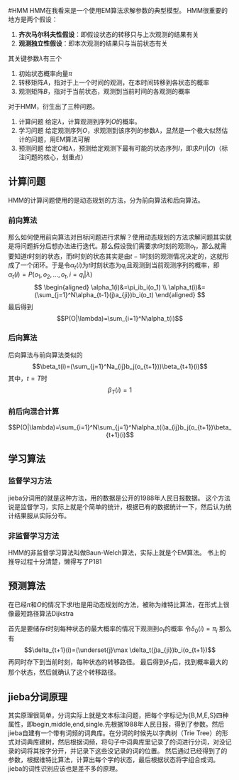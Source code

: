 #HMM
HMM在我看来是一个使用EM算法求解参数的典型模型。
HMM很重要的地方是两个假设：
1. **齐次马尔科夫性假设**：即假设状态的转移只与上次观测的结果有关
2. **观测独立性假设**：即本次观测的结果只与当前状态有关

其关键参数$\lambda$有三个
1. 初始状态概率向量$\pi$
2. 转移矩阵$A$，指对于上一个时间的观测，在本时间转移到各状态的概率
3. 观测矩阵$B$，指对于当前状态，观测到当前时间的各观测的概率

对于HMM，衍生出了三种问题。
1. 计算问题
    给定$\lambda$，计算观测到序列$O$的概率。
2. 学习问题
    给定观测序列$O$，求观测到该序列的参数$\lambda$，显然是一个极大似然估计的问题，用EM算法可解
3. 预测问题
    给定$O$和$\lambda$，预测给定观测下最有可能的状态序列$I$，即求$P(I|O)$（标注问题的核心，划重点）

## 计算问题
HMM的计算问题使用的是动态规划的方法，分为前向算法和后向算法。
### 前向算法
那么如何使用前向算法对目标问题进行求解？使用动态规划的方法求解问题其实就是将问题拆分后想办法进行迭代。那么假设我们需要求$t$时刻的观测$o_t$，那么就需要知道$t$时刻的状态，而$t$时刻的状态其实是由$t-1$时刻的观测情况决定的，这就形成了一个闭环。于是令$\alpha_t(i)$为$t$时刻状态为$q_i$且观测到当前观测序列的概率，即$\alpha_t(i)=P(o_1,o_2,...,o_t,i=q_i|\lambda)$
$$
    \begin{aligned}
        \alpha_1(i)&=\pi_ib_i(o_1) \\
        \alpha_t(i)&=(\sum_{j=1}^N\alpha_{t-1}(j)a_{ji})b_i(o_t)
    \end{aligned}
$$
最后得到
$$P(O|\lambda)=\sum_{i=1}^N\alpha_t(i)$$

### 后向算法
后向算法与前向算法类似的
$$\beta_t(i)=(\sum_{j=1}^Na_{ij}b_j(o_{t+1}))\beta_{t+1}(i)$$
其中，$t=T$时
$$\beta_T(i)=1$$

### 前后向混合计算
$$P(O|\lambda)=\sum_{i=1}^N\sum_{j=1}^N\alpha_t(i)a_{ij}b_j(o_{t+1})\beta_{t+1}(i)$$

## 学习算法
### 监督学习方法
jieba分词用的就是这种方法，用的数据是公开的1988年人民日报数据。
这个方法说是监督学习，实际上就是个简单的统计，根据已有的数据统计一下，然后认为统计结果服从实际分布。

### 非监督学习方法
HMM的非监督学习算法叫做Baun-Welch算法，实际上就是个EM算法。
书上的推导过程十分清楚，懒得写了P181

## 预测算法
在已经$\pi$和$O$的情况下求$I$也是用动态规划的方法，被称为维特比算法，在形式上很像最短路径算法Dijkstra

首先是要储存$t$时刻每种状态的最大概率的情况下观测到$o_t$的概率
令$\delta_0(i)=\pi_i$
那么有
$$\delta_{t+1}(i)=(\underset{j}\max \delta_t(j)a_{ji})b_i(o_{t+1})$$
再同时存下到当前时刻，每种状态的转移路径。
最后得到$\delta_T$后，找到概率最大的那个状态，然后就确认了这个转移路径。

## jieba分词原理
其实原理很简单，分词实际上就是文本标注问题，把每个字标记为{B,M,E,S}四种属性，即begin,middle,end,single.先根据1988年人民日报，得到了参数。然后jieba自建有一个带有词频的词典库。在分词的时候先以字典树（Trie Tree）的形式对词典库建树，然后根据词频，将句子中词典库里记录了的词进行分词，对没记录的词将其按字分开，并记录下这些没记录的词的位置。
然后通过已经得到了的参数，根据维特比算法，计算出每个字的状态，最后根据状态将字组合成词。
jieba的词性识别应该也是差不多的原理。